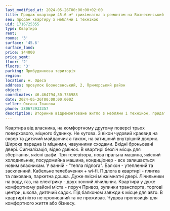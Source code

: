 ```yaml
---
last_modified_at: 2024-05-26T00:00:00+02:00
title: Продаж квартири 45.6 м² трикімнатна з ремонтом на Вознесенський
seo: продам квартиру з меблями і технікою
uid: 1716725355
type: Квартира
rent:
rooms: '3'
surface: '45.6'
surface_land:
price: $44000
price_sqmt:
floor: '2'
floors: '3'
parking: Прибудинкова територія
region:
location: м. Одеса
address: провулок Вознесенський, 2, Приморський район
object:
coordinates: 46.464794,30.736988
date: 2024-05-26T00:00:00.000Z
seller: Оксана Іванова
phone: 380673932357
description: Вторинне відремонтоване житло з меблями і технікою, придатне і готове для проживання
---
```


Квартира від власника, на комфортному другому поверсі трьох поверхового, міцного будинку. Не кутова. З вікон чудовий краєвид на сквер та дитячий майданчик а також, на затишний внутрішній дворик. Широка парадна із міцними, чавунними сходами. Вхідні броньовані двері. Сигналізація, відео дзвінок. В квартирі безліч місць для зберігання, якісні шафи. Три телевізора, нова пральна машина, якісний холодильник, посудомийна машина, кондиціонер - все залишається новим власникам. У ванній - "тепла підлога". Балкон - утеплений та заскленний. Кабельне телебачення + wi-fi. Підлога в квартирі - плитка та лакована, паркетна дошка. Дуже якісні міжкімнатні двері. Лічильники на воду, газ, на електрику - двух зонний лічильник. Квартира у дуже комфортному районі міста - поруч Привоз, зупинки транспорта, торгові центри, школа, дитячий садок. Під балконом завжди є місце для авто. В квартирі ніхто не прописаний та не проживає. Чудова пропозиція для комфортного життя або бізнесу.
